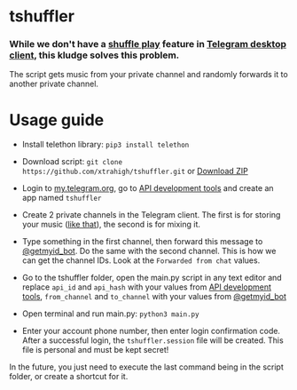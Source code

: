 # tshuffler
### While we don't have a [shuffle play](https://github.com/telegramdesktop/tdesktop/pull/7700) feature in [Telegram desktop client](https://github.com/telegramdesktop/tdesktop), this kludge solves this problem.

The script gets music from your private channel and randomly forwards it to another private channel.

# Usage guide

- Install telethon library: `pip3 install telethon`

- Download script: `git clone https://github.com/xtrahigh/tshuffler.git` or [Download ZIP](https://github.com/xtrahigh/tshuffler/archive/master.zip)

- Login to [my.telegram.org](https://my.telegram.org), go to [API development tools](https://my.telegram.org/apps) and create an app named `tshuffler`

- Create 2 private channels in the Telegram client. The first is for storing your music ([like that](https://t.me/cctracks_Rock)), the second is for mixing it.

- Type something in the first channel, then forward this message to [@getmyid_bot](https://t.me/getmyid_bot). Do the same with the second channel. This is how we can get the channel IDs. Look at the `Forwarded from chat` values.

- Go to the tshuffler folder, open the main.py script in any text editor and replace `api_id` and `api_hash` with your values from [API development tools](https://my.telegram.org/apps), `from_channel` and `to_channel` with your values from [@getmyid_bot](https://t.me/getmyid_bot)

- Open terminal and run main.py: `python3 main.py`

- Enter your account phone number, then enter login confirmation code. After a successful login, the `tshuffler.session` file will be created. This file is personal and must be kept secret!

In the future, you just need to execute the last command being in the script folder, or create a shortcut for it.
